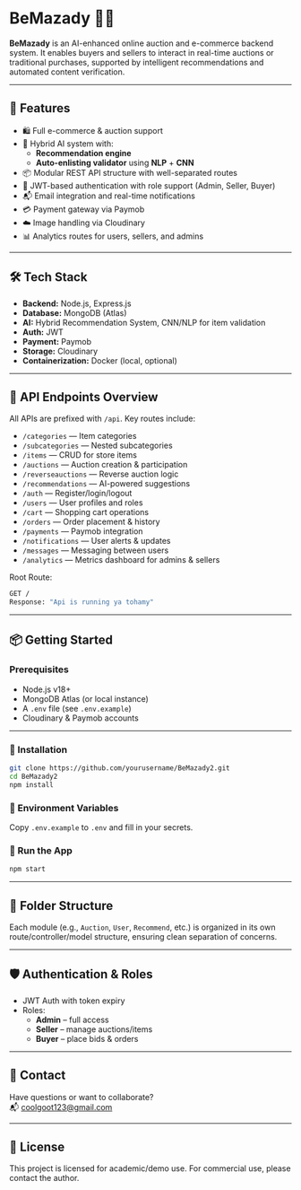 # BeMazady 🧠🛒

**BeMazady** is an AI-enhanced online auction and e-commerce backend system. It enables buyers and sellers to interact in real-time auctions or traditional purchases, supported by intelligent recommendations and automated content verification.

---

## 🚀 Features

- 🛍️ Full e-commerce & auction support
- 🤖 Hybrid AI system with:
  - **Recommendation engine**
  - **Auto-enlisting validator** using **NLP** + **CNN**
- 📦 Modular REST API structure with well-separated routes
- 🔐 JWT-based authentication with role support (Admin, Seller, Buyer)
- 📬 Email integration and real-time notifications
- 💳 Payment gateway via Paymob
- ☁️ Image handling via Cloudinary
- 📊 Analytics routes for users, sellers, and admins

---

## 🛠️ Tech Stack

- **Backend:** Node.js, Express.js
- **Database:** MongoDB (Atlas)
- **AI:** Hybrid Recommendation System, CNN/NLP for item validation
- **Auth:** JWT
- **Payment:** Paymob
- **Storage:** Cloudinary
- **Containerization:** Docker (local, optional)

---

## 📁 API Endpoints Overview

All APIs are prefixed with `/api`. Key routes include:

- `/categories` — Item categories
- `/subcategories` — Nested subcategories
- `/items` — CRUD for store items
- `/auctions` — Auction creation & participation
- `/reverseauctions` — Reverse auction logic
- `/recommendations` — AI-powered suggestions
- `/auth` — Register/login/logout
- `/users` — User profiles and roles
- `/cart` — Shopping cart operations
- `/orders` — Order placement & history
- `/payments` — Paymob integration
- `/notifications` — User alerts & updates
- `/messages` — Messaging between users
- `/analytics` — Metrics dashboard for admins & sellers

Root Route:  
```bash
GET /
Response: "Api is running ya tohamy"
```

---

## 📦 Getting Started

### Prerequisites

- Node.js v18+
- MongoDB Atlas (or local instance)
- A `.env` file (see `.env.example`)
- Cloudinary & Paymob accounts

---

### 🧪 Installation

```bash
git clone https://github.com/yourusername/BeMazady2.git
cd BeMazady2
npm install
```

### 🔐 Environment Variables

Copy `.env.example` to `.env` and fill in your secrets.

### 🚀 Run the App

```bash
npm start
```

---

## 📂 Folder Structure

Each module (e.g., `Auction`, `User`, `Recommend`, etc.) is organized in its own route/controller/model structure, ensuring clean separation of concerns.

---

## 🛡️ Authentication & Roles

- JWT Auth with token expiry
- Roles:
  - **Admin** – full access
  - **Seller** – manage auctions/items
  - **Buyer** – place bids & orders

---

## 📧 Contact

Have questions or want to collaborate?  
📬 [coolgoot123@gmail.com](mailto:coolgoot123@gmail.com)

---

## 📄 License

This project is licensed for academic/demo use. For commercial use, please contact the author.
